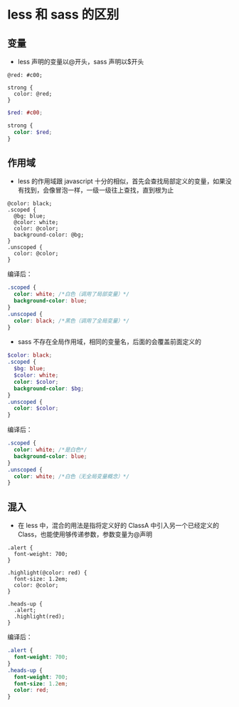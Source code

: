 # less 和 sass 的区别 [​](#difference)

## 变量 [​](#variable)

- less 声明的变量以@开头，sass 声明以$开头

```less
@red: #c00;

strong {
  color: @red;
}
```

```scss
$red: #c00;

strong {
  color: $red;
}
```

## 作用域 [​](#scope)

- less 的作用域跟 javascript 十分的相似，首先会查找局部定义的变量，如果没有找到，会像冒泡一样，一级一级往上查找，直到根为止

```less
@color: black;
.scoped {
  @bg: blue;
  @color: white;
  color: @color;
  background-color: @bg;
}
.unscoped {
  color: @color;
}
```

编译后：

```css
.scoped {
  color: white; /*白色（调用了局部变量）*/
  background-color: blue;
}
.unscoped {
  color: black; /*黑色（调用了全局变量）*/
}
```

- sass 不存在全局作用域，相同的变量名，后面的会覆盖前面定义的

```scss
$color: black;
.scoped {
  $bg: blue;
  $color: white;
  color: $color;
  background-color: $bg;
}
.unscoped {
  color: $color;
}
```

编译后：

```css
.scoped {
  color: white; /*是白色*/
  background-color: blue;
}
.unscoped {
  color: white; /*白色（无全局变量概念）*/
}
```

## 混入 [​](#interfuse)

- 在 less 中，混合的用法是指将定义好的 ClassA 中引入另一个已经定义的 Class，也能使用够传递参数，参数变量为@声明

```less
.alert {
  font-weight: 700;
}

.highlight(@color: red) {
  font-size: 1.2em;
  color: @color;
}

.heads-up {
  .alert;
  .highlight(red);
}
```

编译后：

```css
.alert {
  font-weight: 700;
}
.heads-up {
  font-weight: 700;
  font-size: 1.2em;
  color: red;
}
```
